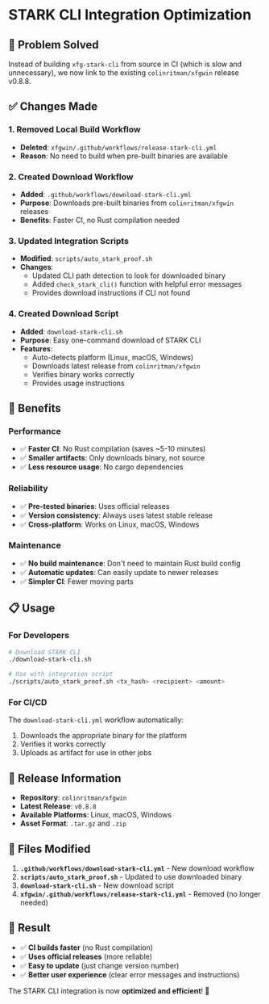 # STARK CLI Integration Optimization

## 🎯 **Problem Solved**

Instead of building `xfg-stark-cli` from source in CI (which is slow and unnecessary), we now link to the existing `colinritman/xfgwin` release v0.8.8.

## ✅ **Changes Made**

### **1. Removed Local Build Workflow**
- **Deleted**: `xfgwin/.github/workflows/release-stark-cli.yml`
- **Reason**: No need to build when pre-built binaries are available

### **2. Created Download Workflow**
- **Added**: `.github/workflows/download-stark-cli.yml`
- **Purpose**: Downloads pre-built binaries from `colinritman/xfgwin` releases
- **Benefits**: Faster CI, no Rust compilation needed

### **3. Updated Integration Scripts**
- **Modified**: `scripts/auto_stark_proof.sh`
- **Changes**:
  - Updated CLI path detection to look for downloaded binary
  - Added `check_stark_cli()` function with helpful error messages
  - Provides download instructions if CLI not found

### **4. Created Download Script**
- **Added**: `download-stark-cli.sh`
- **Purpose**: Easy one-command download of STARK CLI
- **Features**:
  - Auto-detects platform (Linux, macOS, Windows)
  - Downloads latest release from `colinritman/xfgwin`
  - Verifies binary works correctly
  - Provides usage instructions

## 🚀 **Benefits**

### **Performance**
- ✅ **Faster CI**: No Rust compilation (saves ~5-10 minutes)
- ✅ **Smaller artifacts**: Only downloads binary, not source
- ✅ **Less resource usage**: No cargo dependencies

### **Reliability**
- ✅ **Pre-tested binaries**: Uses official releases
- ✅ **Version consistency**: Always uses latest stable release
- ✅ **Cross-platform**: Works on Linux, macOS, Windows

### **Maintenance**
- ✅ **No build maintenance**: Don't need to maintain Rust build config
- ✅ **Automatic updates**: Can easily update to newer releases
- ✅ **Simpler CI**: Fewer moving parts

## 📋 **Usage**

### **For Developers**
```bash
# Download STARK CLI
./download-stark-cli.sh

# Use with integration script
./scripts/auto_stark_proof.sh <tx_hash> <recipient> <amount>
```

### **For CI/CD**
The `download-stark-cli.yml` workflow automatically:
1. Downloads the appropriate binary for the platform
2. Verifies it works correctly
3. Uploads as artifact for use in other jobs

## 🔗 **Release Information**

- **Repository**: `colinritman/xfgwin`
- **Latest Release**: `v0.8.8`
- **Available Platforms**: Linux, macOS, Windows
- **Asset Format**: `.tar.gz` and `.zip`

## 📁 **Files Modified**

1. **`.github/workflows/download-stark-cli.yml`** - New download workflow
2. **`scripts/auto_stark_proof.sh`** - Updated to use downloaded binary
3. **`download-stark-cli.sh`** - New download script
4. **`xfgwin/.github/workflows/release-stark-cli.yml`** - Removed (no longer needed)

## 🎉 **Result**

- ✅ **CI builds faster** (no Rust compilation)
- ✅ **Uses official releases** (more reliable)
- ✅ **Easy to update** (just change version number)
- ✅ **Better user experience** (clear error messages and instructions)

The STARK CLI integration is now **optimized and efficient**! 🚀
